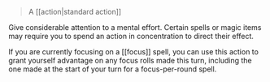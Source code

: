 > A [[action|standard action]]

Give considerable attention to a mental effort. Certain spells or magic items may require you to spend an action in concentration to direct their effect.

If you are currently focusing on a [[focus]] spell, you can use this action to grant yourself advantage on any focus rolls made this turn, including the one made at the start of your turn for a focus-per-round spell.
